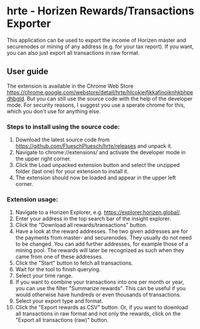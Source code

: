 # hrte - Horizen Rewards/Transactions Exporter
This application can be used to export the income of Horizen master and securenodes or mining of any address (e.g. for your tax report). If you want, you can also just export all transactions in raw format.
## User guide
The extension is available in the Chrome Web Store https://chrome.google.com/webstore/detail/hrte/hlcokiejfjkkafinoiknhkbhpedhbgld. But you can still use the source code with the help of the developer mode. For security reasons, I suggest you use a sperate chrome for this, which you don't use for anything else.
### Steps to install using the source code:
1. Download the latest source code from https://github.com/FlueschPluesch/hrte/releases and unpack it.
2. Navigate to chrome://extensions/ and activate the developer mode in the upper right corner.
3. Click the Load unpacked extension button and select the unzipped folder (last one) for your extension to install it.
4. The extension should now be loaded and appear in the upper left corner.
### Extension usage:
1. Navigate to a Horizen Explorer, e.g. https://explorer.horizen.global/.
2. Enter your address in the top search bar of the insight explorer.
3. Click the "Download all rewards/transactions" button.
4. Have a look at the reward addresses.
The two given addresses are for the payments from master- and securenodes.
They usually do not need to be changed.
You can add further addresses, for example those of a mining pool.
The rewards will later be recognized as such when they came from one of these addresses.
5. Click the "Start" button to fetch all transactions.
6. Wait for the tool to finish querying.
7. Select your time range.
8. If you want to combine your transactions into one per month or year, you can use the filter "Summarize rewards".
This can be useful if you would otherwise have hundreds or even thousands of transactions.
9. Select your export type and format.
10. Click the "Export rewards as CSV" button. Or, if you want to download all transactions in raw format and not only the rewards, click on the "Export all transactions (raw)" button.
